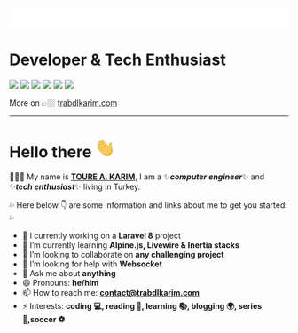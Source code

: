 <p align="left"><img alt="Welcome" src="https://raw.githubusercontent.com/trabdlkarim/trabdlkarim/master/assets/gifs/quote.gif"/></p>

#  Developer & Tech Enthusiast

[<img height="30" src="https://img.shields.io/badge/Twitter-%231DA1F2.svg?&style=for-the-badge&logo=twitter&logoColor=white" />][Twitter]
[<img height="30" src="https://img.shields.io/badge/Hashnode-%230077B5.svg?&style=for-the-badge&logo=Hashnode&logoColor=white"/>][Hashnode]
[<img height="30" src = "https://img.shields.io/badge/Mail-c14438?&style=for-the-badge&logo=gmail&logoColor=white"/>][Mail]
[<img height="30" src="https://img.shields.io/badge/Linkedin-blue.svg?&style=for-the-badge&logo=linkedin&logoColor=white" />][LinkedIn]
[<img height="30" src="https://img.shields.io/badge/Medium-000000.svg?&style=for-the-badge&logo=Medium&logoColor=white" />][Medium]
[<img height="30" src="https://img.shields.io/badge/Telegram-%231DA1F2.svg?&style=for-the-badge&logo=telegram&logoColor=white" />][Telegram]

More on 👉🏼 <a href="https://www.trabdlkarim.com/" target="_blank">trabdlkarim.com</a>
<hr/>

# Hello there <img src="https://raw.githubusercontent.com/trabdlkarim/trabdlkarim/master/assets/gifs/hi.gif" height="35" />
:mega::mega::mega: My name is [**TOURE A. KARIM**](https://trabdlkarim.com), I am a ✨***computer engineer***✨ and :sparkles:***tech enthusiast***:sparkles: living in Turkey.

:sweat_drops: Here below :point_down: are some information and links about me to get you started: :sweat_drops:

- 🔭 I currently working on a **Laravel 8** project
- 🌱 I’m currently learning **Alpine.js, Livewire & Inertia stacks** 
- 👯 I’m looking to collaborate on **any challenging project**
- 🤔 I’m looking for help with **Websocket**
- 💬 Ask me about **anything**
- 😄 Pronouns: **he/him**
- 📫 How to reach me: **<contact@trabdlkarim.com>**
- ⚡ Interests: **coding 💻, reading 📖, learning 📚, blogging 🌍, series 🎥,soccer ⚽️**


[Twitter]: https://twitter.com/trabdlkarim
[Telegram]: https://t.me/trabdlkarim
[Hashnode]: https://blog.trabdlkarim.com
[Mail]: mailto:contact@trabdlkarim.com
[Linkedin]: https://www.linkedin.com/in/trabdlkarim/
[Medium]: https://medium.com/@trabdlkarim
[Dev]: https://dev.to/trabdlkarim
